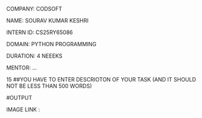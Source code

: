 COMPANY: CODSOFT

NAME: SOURAV KUMAR KESHRI 

INTERN ID: CS25RY65086

DOMAIN: PYTHON PROGRAMMING

DURATION: 4 NEEEKS

MENTOR: ...

15 ##YOU HAVE TO ENTER DESCRIOTON OF YOUR TASK (AND IT SHOULD NOT BE LESS THAN 500 WORDS)

#OUTPUT

IMAGE LINK : 
